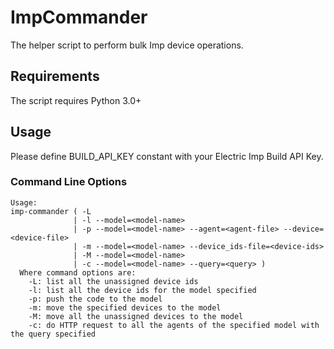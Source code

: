 ImpCommander
=================================

The helper script to perform bulk Imp device operations.

## Requirements

The script requires Python 3.0+

## Usage

Please define BUILD_API_KEY constant with your Electric Imp Build API Key.

### Command Line Options

```
Usage:
imp-commander ( -L
              | -l --model=<model-name>
              | -p --model=<model-name> --agent=<agent-file> --device=<device-file>
              | -m --model=<model-name> --device_ids-file=<device-ids>
              | -M --model=<model-name>
              | -c --model=<model-name> --query=<query> )
  Where command options are:
    -L: list all the unassigned device ids
    -l: list all the device ids for the model specified
    -p: push the code to the model
    -m: move the specified devices to the model
    -M: move all the unassigned devices to the model
    -c: do HTTP request to all the agents of the specified model with the query specified
```
